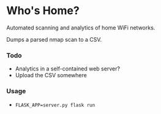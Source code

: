 # Who's Home?
Automated scanning and analytics of home WiFi networks.

Dumps a parsed nmap scan to a CSV. 

### Todo
- Analytics in a self-contained web server?
- Upload the CSV somewhere


### Usage
- `FLASK_APP=server.py flask run`

